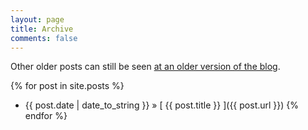 ```yaml
---
layout: page
title: Archive
comments: false
---
```


Other older posts can still be seen [at an older version of the blog](http://bobsica.blogspot.ca).

{% for post in site.posts %}
  * {{ post.date | date_to_string }} &raquo; [ {{ post.title }} ]({{ post.url }})
{% endfor %}

